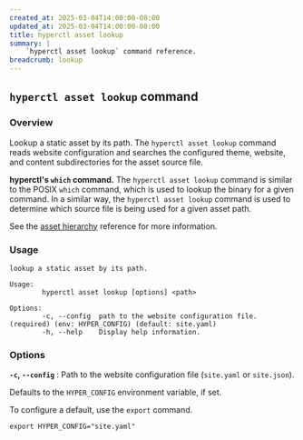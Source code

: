 ```yaml
---
created_at: 2025-03-04T14:00:00-08:00
updated_at: 2025-03-04T14:00:00-08:00
title: hyperctl asset lookup
summary: |
    `hyperctl asset lookup` command reference.
breadcrumb: lookup
---
```


## `hyperctl asset lookup` command

<auto-toc selectors='h3,h4,h5,h6,dl dt'></auto-toc>

### Overview

Lookup a static asset by its path.
The `hyperctl asset lookup` command reads website configuration and searches the configured theme, website, and content subdirectories for the asset source file.

<doc-quote ht-block success>

**hyperctl's `which` command.** The `hyperctl asset lookup` command is similar to the POSIX `which` command, which is used to lookup the binary for a given command.
In a similar way, the `hyperctl asset lookup` command is used to determine which source file is being used for a given asset path.

See the [asset hierarchy] reference for more information.

</doc-quote>

### Usage

```plaintext
lookup a static asset by its path.

Usage:
        hyperctl asset lookup [options] <path>

Options:
        -c, --config  path to the website configuration file. (required) (env: HYPER_CONFIG) (default: site.yaml)
        -h, --help    Display help information.
```

### Options

**`-c`, `--config`**
: Path to the website configuration file (`site.yaml` or `site.json`).

  Defaults to the `HYPER_CONFIG` environment variable, if set.

  To configure a default, use the `export` command.

  ```plaintext
  export HYPER_CONFIG="site.yaml"
  ```

<!-- Links -->
[`site.config.static_dir`]: /docs/reference/cms/website/#site-config
[asset hierarchy]: /docs/reference/cms/assets/#asset-hierarchy
